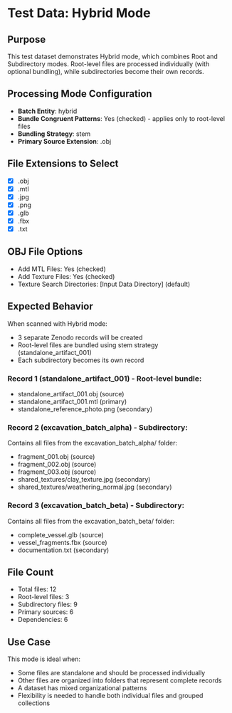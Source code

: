 # Test Data: Hybrid Mode

## Purpose
This test dataset demonstrates Hybrid mode, which combines Root and Subdirectory modes. Root-level files are processed individually (with optional bundling), while subdirectories become their own records.

## Processing Mode Configuration
- **Batch Entity**: hybrid
- **Bundle Congruent Patterns**: Yes (checked) - applies only to root-level files
- **Bundling Strategy**: stem
- **Primary Source Extension**: .obj

## File Extensions to Select
- [x] .obj
- [x] .mtl
- [x] .jpg
- [x] .png
- [x] .glb
- [x] .fbx
- [x] .txt

## OBJ File Options
- Add MTL Files: Yes (checked)
- Add Texture Files: Yes (checked)
- Texture Search Directories: [Input Data Directory] (default)

## Expected Behavior
When scanned with Hybrid mode:
- 3 separate Zenodo records will be created
- Root-level files are bundled using stem strategy (standalone_artifact_001)
- Each subdirectory becomes its own record

### Record 1 (standalone_artifact_001) - Root-level bundle:
- standalone_artifact_001.obj (source)
- standalone_artifact_001.mtl (primary)
- standalone_reference_photo.png (secondary)

### Record 2 (excavation_batch_alpha) - Subdirectory:
Contains all files from the excavation_batch_alpha/ folder:
- fragment_001.obj (source)
- fragment_002.obj (source)
- fragment_003.obj (source)
- shared_textures/clay_texture.jpg (secondary)
- shared_textures/weathering_normal.jpg (secondary)

### Record 3 (excavation_batch_beta) - Subdirectory:
Contains all files from the excavation_batch_beta/ folder:
- complete_vessel.glb (source)
- vessel_fragments.fbx (source)
- documentation.txt (secondary)

## File Count
- Total files: 12
- Root-level files: 3
- Subdirectory files: 9
- Primary sources: 6
- Dependencies: 6

## Use Case
This mode is ideal when:
- Some files are standalone and should be processed individually
- Other files are organized into folders that represent complete records
- A dataset has mixed organizational patterns
- Flexibility is needed to handle both individual files and grouped collections
